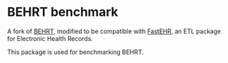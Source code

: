 # BEHRT benchmark

A fork of [BEHRT](https://github.com/deepmedicine/BEHRT), modified to be compatible with [FastEHR](https://github.com/cwlgadd/FastEHR), an ETL package for Electronic Health Records.

This package is used for benchmarking BEHRT.
